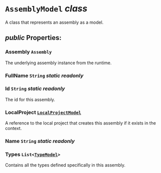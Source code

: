 # <code><span title="A class that represents an assembly as a model.">AssemblyModel</span></code> *class*

A class that represents an assembly as a model.

## *public* Properties:

### Assembly <code><span title="Represents an assembly, which is a reusable, versionable, and self-describing building block of a common language runtime application.">Assembly</span></code>

The underlying assembly instance from the runtime.

### FullName <code><span title="Represents text as a sequence of UTF-16 code units.">String</span></code> *static* *readonly*

<inheritdoc cref="P:System.Reflection.Assembly.FullName" />

### Id <code><span title="Represents text as a sequence of UTF-16 code units.">String</span></code> *static* *readonly*

The id for this assembly.

### LocalProject <code>[LocalProjectModel](LocalProjectModel.md)</code>

A reference to the local project that creates this assembly if it exists in the context.

### Name <code><span title="Represents text as a sequence of UTF-16 code units.">String</span></code> *static* *readonly*

<inheritdoc cref="P:System.Reflection.AssemblyName.Name" />

### Types <code><span title="Represents a strongly typed list of objects that can be accessed by index. Provides methods to search, sort, and manipulate lists.">List</span><[TypeModel](Language\TypeModel.md)></code>

Contains all the types defined specifically in this assembly.

